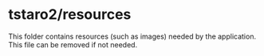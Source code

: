 # tstaro2/resources

This folder contains resources (such as images) needed by the application. This file can
be removed if not needed.
